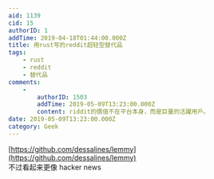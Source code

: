 ```yaml
---
aid: 1139
cid: 15
authorID: 1
addTime: 2019-04-18T01:44:00.000Z
title: 用rust写的reddit超轻型替代品
tags:
    - rust
    - reddit
    - 替代品
comments:
    -
        authorID: 1503
        addTime: 2019-05-09T13:23:00.000Z
        content: riddit的價值不在平台本身，而是巨量的活躍用戶。
date: 2019-05-09T13:23:00.000Z
category: Geek
---
```


[https://github.com/dessalines/lemmy](https://github.com/dessalines/lemmy)  
不过看起来更像 hacker news
